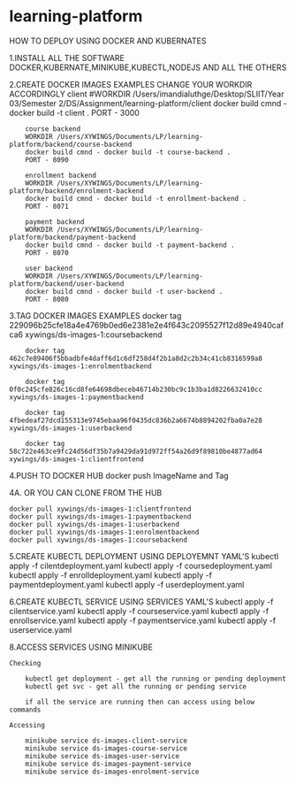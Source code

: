 # learning-platform

HOW TO DEPLOY USING DOCKER AND KUBERNATES

1.INSTALL ALL THE SOFTWARE
    DOCKER,KUBERNATE,MINIKUBE,KUBECTL,NODEJS AND ALL THE OTHERS

2.CREATE DOCKER IMAGES
    EXAMPLES
    CHANGE YOUR WORKDIR ACCORDINGLY
        client
        #WORKDIR /Users/imandialuthge/Desktop/SLIIT/Year 03/Semester 2/DS/Assignment/learning-platform/client
        docker build cmnd - docker build -t client .
        PORT - 3000

        course backend
        WORKDIR /Users/XYWINGS/Documents/LP/learning-platform/backend/course-backend
        docker build cmnd - docker build -t course-backend .
        PORT - 8090

        enrollment backend
        WORKDIR /Users/XYWINGS/Documents/LP/learning-platform/backend/enrolment-backend
        docker build cmnd - docker build -t enrollment-backend .
        PORT - 8071

        payment backend
        WORKDIR /Users/XYWINGS/Documents/LP/learning-platform/backend/payment-backend
        docker build cmnd - docker build -t payment-backend .
        PORT - 8070

        user backend
        WORKDIR /Users/XYWINGS/Documents/LP/learning-platform/backend/user-backend
        docker build cmnd - docker build -t user-backend .
        PORT - 8080


3.TAG DOCKER IMAGES
    EXAMPLES
        docker tag 229096b25cfe18a4e4769b0ed6e2381e2e4f643c2095527f12d89e4940cafca6 xywings/ds-images-1:coursebackend

        docker tag 462c7e89406f5bbadbfe4daff6d1c6df258d4f2b1a8d2c2b34c41cb8316599a8 xywings/ds-images-1:enrolmentbackend

        docker tag 0f0c245cfe826c16cd8fe64698dbeceb46714b230bc9c1b3ba1d8226632410cc xywings/ds-images-1:paymentbackend

        docker tag 4fbedeaf27dcd155313e9745ebaa96f0435dc836b2a6674b8894202fba0a7e28 xywings/ds-images-1:userbackend

        docker tag 58c722e463ce9fc24d56df35b7a9429da91d972ff54a26d9f89810be4877ad64 xywings/ds-images-1:clientfrontend

4.PUSH TO DOCKER HUB
    docker push ImageName and Tag

4A. OR YOU CAN CLONE FROM THE HUB

    docker pull xywings/ds-images-1:clientfrontend
    docker pull xywings/ds-images-1:paymentbackend
    docker pull xywings/ds-images-1:userbackend
    docker pull xywings/ds-images-1:enrolmentbackend
    docker pull xywings/ds-images-1:coursebackend

5.CREATE KUBECTL DEPLOYMENT USING DEPLOYEMNT YAML'S
    kubectl apply -f cilentdeployment.yaml
    kubectl apply -f coursedeployment.yaml
    kubectl apply -f enrolldeployment.yaml
    kubectl apply -f paymentdeployment.yaml
    kubectl apply -f userdeployment.yaml

6.CREATE KUBECTL SERVICE USING SERVICES YAML'S
    kubectl apply -f cilentservice.yaml
    kubectl apply -f courseservice.yaml
    kubectl apply -f enrollservice.yaml
    kubectl apply -f paymentservice.yaml
    kubectl apply -f userservice.yaml

8.ACCESS SERVICES USING MINIKUBE

    Checking 

        kubectl get deployment - get all the running or pending deployment
        kubectl get svc - get all the running or pending service

        if all the service are running then can access using below commands

    Accessing

        minikube service ds-images-client-service
        minikube service ds-images-course-service
        minikube service ds-images-user-service
        minikube service ds-images-payment-service
        minikube service ds-images-enrolment-service